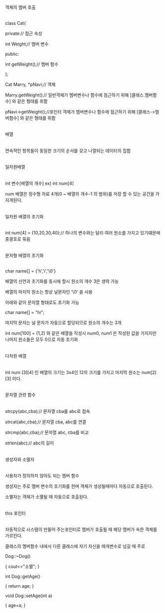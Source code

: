 객체의 멤버 호출
######
class Cat{

private:// 접근 속성

int Weight;// 멤버 변수

public:

int getWeight();// 멤버 함수

}; 

Cat Marry, *pNavi;// 객체

Marry.getWeight();// 일반객체가 멤버변수나 함수에 점근하기 위해 [클래스.멤버함수] 와 같은 형태를 취함

pNavi->getWeight();//포인터 객체가 멤버변수나 함수에 점근하기 위해 [클래스->멤버함수] 와 같은 형태를 취함

######
배열
######
연속적인 항목들이 동일한 크기의 순서를 갖고 나열되는 데이터의 집합

######
일차원배열
######

int 변수[배열의 개수] ex) int num[4]

num 배열은 정수형 자료 4개(0 ~ 배열의 개수-1 의 범위)를 저장 할 수 있는 공간을 가지게된다.


######
일차원 배열의 초기화
######

int num[4] = {10,20,30,40};// 하나의 변수와는 달리 여러 원소를 가지고 있기떄문에 중괄호로 묶음

######
문자형 배열의 초기화
######

char name[] = {'h','i','\0'}


배열의 선언과 초기화를 동시에 할시 원소의 개수 3은 생략 가능

배열의 마지막 원소는 항상 널문자인 '\0' 을 사용

아래와 같이 문자열 형태로도 초기화 가능

char name[] = "hi";

마지막 문자는 널 문자가 자동으로 할당되므로 원소의 개수는 3개

int num[100] = {1,2) 와 같은 배열을 작성시 num0, num1 은 작성된 값을 가지지만 나머지 원소들은 모두 0으로 자동 초기화


######
다차원 배열
######

int num [3][4] 인 배열의 크기는 3x4인 12의 크기를 가지고 마지막 원소는 num[2][3] 이다.

######
문자열 관련 함수
######

strcpy(abc,cba);// 문자열 cba를 abc로 접속

strcat(abc,cba);// 문자열 cba, abc를 연결

strcmp(abc,cba);// 문자열 abc, cba를 비교

strlen(abc);// abc의 길이

######
생성자와 소멸자
######

사용자가 정의하지 않아도 되는 멤버 함수

생성자는 주로 멤버 변수의 초기화를 한며 객체가 생성될때마다 자동으로 호출된다.

소멸자는 객체가 소멸될 때 자동으로 호출된다.

######
this 포인터
######

자동적으로 시스템이 만들어 주는포인터로 멤버가 호출될 때 해당 멤버가 속한 객체를 가르킨다.

클래스의 멤버함수 내에서 다른 클래스에 자기 자신을 매개변수로 넘길 때 주로 

Dog::~Dog()

{
cout<<"소멸";
}

int Dog::getAge()

{ 
return age; 
}

void Dog::setAge(int a)

{
age=a; 
}




